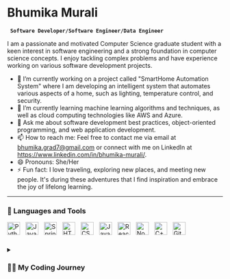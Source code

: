 # Bhumika Murali

**` Software Developer/Software Engineer/Data Engineer`**

I am a passionate and motivated Computer Science graduate student with a keen interest in software engineering and a strong foundation in computer science concepts. I enjoy tackling complex problems and have experience working on various software development projects. 


- 🔭 I’m currently working on a project called "SmartHome Automation System" where I am developing an intelligent system that automates various aspects of a home, such as lighting, temperature control, and security.
- 🌱 I’m currently learning machine learning algorithms and techniques, as well as cloud computing technologies like AWS and Azure.
- 💬 Ask me about software development best practices, object-oriented programming, and web application development.
- 📫 How to reach me: Feel free to contact me via email at bhumika.grad7@gmail.com or connect with me on LinkedIn at https://www.linkedin.com/in/bhumika-murali/.
- 😄 Pronouns: She/Her
- ⚡ Fun fact: I love traveling, exploring new places, and meeting new people. It's during these adventures that I find inspiration and embrace the joy of lifelong learning.


---

### 🧰 Languages and Tools

<img align="left" alt="Python" width="30px" style="padding-right:10px;" src="https://cdn.jsdelivr.net/gh/devicons/devicon/icons/python/python-plain.svg" />
<img align="left" alt="Java" width="30px" style="padding-right:10px;" src="https://cdn.jsdelivr.net/gh/devicons/devicon/icons/java/java-original.svg"/>
<img align="left" alt="Spring" width="30px" style="padding-right:10px;" src="https://cdn.jsdelivr.net/gh/devicons/devicon/icons/spring/spring-original.svg" />
<img align="left" alt="HTML" width="30px" style="padding-right:10px;" src="https://cdn.jsdelivr.net/gh/devicons/devicon/icons/html5/html5-plain.svg" />
<img align="left" alt="CSS" width="30px" style="padding-right:10px;" src="https://cdn.jsdelivr.net/gh/devicons/devicon/icons/css3/css3-plain.svg" />
<img align="left" alt="JavaScript" width="30px" style="padding-right:10px;" src="https://cdn.jsdelivr.net/gh/devicons/devicon/icons/javascript/javascript-plain.svg" />
<img align="left" alt="React" width="30px" style="padding-right:10px;" src="https://cdn.jsdelivr.net/gh/devicons/devicon/icons/react/react-original.svg" />
<img align="left" alt="NodeJS" width="30px" style="padding-right:10px;" src="https://cdn.jsdelivr.net/gh/devicons/devicon/icons/nodejs/nodejs-original.svg" />
<img align="left" alt="C++" width="30px" style="padding-right:10px;" src="https://cdn.jsdelivr.net/gh/devicons/devicon/icons/cplusplus/cplusplus-line.svg" />
<img align="left" alt="GitHub" width="30px" style="padding-right:10px;" src="https://cdn.jsdelivr.net/gh/devicons/devicon/icons/github/github-original.svg" />
<br />

#

<details>
 <summary><h3>👨‍💻 My Coding Journey</h3></summary>
   As a software engineer, my journey began with a Bachelor's degree in Information Science, where I gained a solid foundation in programming and software development concepts. During my studies, I had the opportunity to intern with Bosch in their tool development team. It was an invaluable experience that exposed me to real-world software engineering practices and allowed me to contribute to meaningful projects. The internship went well, and I was fortunate enough to be converted to a full-time software developer role with Bosch. For three years, I worked on various projects, honing my programming skills and collaborating with talented individuals.
However, I felt the need to further expand my knowledge and delve deeper into the field of computer science. Motivated by this desire, I decided to pursue a Master's degree in Computer Science. Currently, I am balancing my academic pursuits while actively seeking opportunities to enhance my skills. Recently, I had the opportunity to complete a co-op/internship as a data engineer at Abacus Insights. This experience not only exposed me to the exciting field of data science but also allowed me to apply my software engineering expertise to build robust data pipelines and analyze large datasets.
Throughout my journey, I have also undertaken self-driven projects to explore new technologies and solve interesting problems. These projects have allowed me to demonstrate my ability to independently conceptualize, design, and implement software solutions.
Now, as I continue my Master's program, I am eager to explore new internship and full-time opportunities in the software engineering and data science fields. I am passionate about leveraging my diverse experiences, combining software development skills with data analysis capabilities, and contributing to innovative projects that have a meaningful impact.

[website]: https://fkcodes.com
[youtube]: https://youtube.com/fknight
